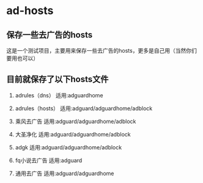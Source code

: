 # ad-hosts
## 保存一些去广告的hosts
这是一个测试项目，主要用来保存一些去广告的hosts，更多是自己用（当然你们要用也可以）



## 目前就保存了以下hosts文件
1. adrules（dns）
适用:adguardhome

2. adrules（hosts）
适用:adguard/adguardhome/adblock

3. 乘风去广告
适用:adguard/adguardhome/adblock

4. 大圣净化
适用:adguard/adguardhome/adblock

5. adgk
适用:adguard/adguardhome/adblock

6. fq小说去广告
适用:adguard

7. 通用去广告
适用:adguard/adguardhome
